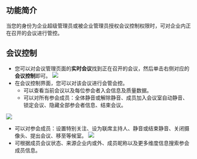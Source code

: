 ## 功能简介
当您的身份为企业超级管理员或被企业管理员授权会议控制权限时，可对企业内正在召开的会议进行管控。

## 会议控制
- 您可以对会议管理页面的**实时会议**找到正在召开的会议，然后单击右侧对应的**会议控制**即可。
![](https://qcloudimg.tencent-cloud.cn/raw/c779f8ec96bce563ebd7cc91342f478e.png)
- 在会议控制界面，您可以对该会议进行会管会控。
	- 可以查看当前会议以及每位参会者入会信息及质量数据。
	- 可以对所有参会成员：全体静音或解除静音、成员加入会议室自动静音、锁定会议、隐藏全部参会者信息、结束会议。

 ![](https://qcloudimg.tencent-cloud.cn/raw/e115282da14e69cd5d0c5659fd7f1a5d.png)
- 可以对参会成员：设置特别关注、设为联席主持人、静音或结束静音、关闭摄像头、提出会议、移至等候室。
![](https://qcloudimg.tencent-cloud.cn/raw/c506adc718755ed29ebea6c250184306.png)
- 可根据成员会议状态、来源企业内或外、成员昵称以及更多维度信息搜索参会成员信息。
